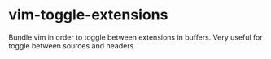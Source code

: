 vim-toggle-extensions
=====================

Bundle vim in order to toggle between extensions in buffers. Very useful for toggle between sources and headers.
